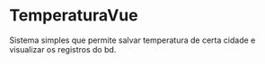 # TemperaturaVue
Sistema simples que permite salvar temperatura de certa cidade e visualizar os registros do bd.
